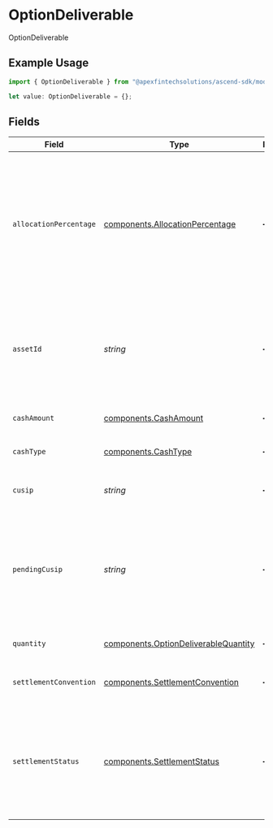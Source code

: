# OptionDeliverable

OptionDeliverable

## Example Usage

```typescript
import { OptionDeliverable } from "@apexfintechsolutions/ascend-sdk/models/components";

let value: OptionDeliverable = {};
```

## Fields

| Field                                                                                                                                                              | Type                                                                                                                                                               | Required                                                                                                                                                           | Description                                                                                                                                                        | Example                                                                                                                                                            |
| ------------------------------------------------------------------------------------------------------------------------------------------------------------------ | ------------------------------------------------------------------------------------------------------------------------------------------------------------------ | ------------------------------------------------------------------------------------------------------------------------------------------------------------------ | ------------------------------------------------------------------------------------------------------------------------------------------------------------------ | ------------------------------------------------------------------------------------------------------------------------------------------------------------------ |
| `allocationPercentage`                                                                                                                                             | [components.AllocationPercentage](../../models/components/allocationpercentage.md)                                                                                 | :heavy_minus_sign:                                                                                                                                                 | The percentage used to determine the proportion of the deliverable asset(s) or cash assigned to each option contract in a settlement or corporate action scenario. | {<br/>"value": "100"<br/>}                                                                                                                                         |
| `assetId`                                                                                                                                                          | *string*                                                                                                                                                           | :heavy_minus_sign:                                                                                                                                                 | The Ascend asset id associated with this deliverable, populated when we are able to find an asset with a matching cusip in the US                                  | 12345                                                                                                                                                              |
| `cashAmount`                                                                                                                                                       | [components.CashAmount](../../models/components/cashamount.md)                                                                                                     | :heavy_minus_sign:                                                                                                                                                 | The cash amount of the deliverable                                                                                                                                 | {<br/>"value": "0"<br/>}                                                                                                                                           |
| `cashType`                                                                                                                                                         | [components.CashType](../../models/components/cashtype.md)                                                                                                         | :heavy_minus_sign:                                                                                                                                                 | The cash type of the deliverable                                                                                                                                   | CASH_TYPE_UNSPECIFIED                                                                                                                                              |
| `cusip`                                                                                                                                                            | *string*                                                                                                                                                           | :heavy_minus_sign:                                                                                                                                                 | The cusip of the deliverable, if provided by OCC                                                                                                                   | 3.78331e+07                                                                                                                                                        |
| `pendingCusip`                                                                                                                                                     | *string*                                                                                                                                                           | :heavy_minus_sign:                                                                                                                                                 | When a deliverable is pending a NameChange or SymbolChange, the pending_cusip field may be populated with the new cusip                                            | 3.7833101e+07                                                                                                                                                      |
| `quantity`                                                                                                                                                         | [components.OptionDeliverableQuantity](../../models/components/optiondeliverablequantity.md)                                                                       | :heavy_minus_sign:                                                                                                                                                 | The quantity of the deliverable                                                                                                                                    | {<br/>"value": "100"<br/>}                                                                                                                                         |
| `settlementConvention`                                                                                                                                             | [components.SettlementConvention](../../models/components/settlementconvention.md)                                                                                 | :heavy_minus_sign:                                                                                                                                                 | Specifies the timeline for settling a transaction                                                                                                                  | T_PLUS_1                                                                                                                                                           |
| `settlementStatus`                                                                                                                                                 | [components.SettlementStatus](../../models/components/settlementstatus.md)                                                                                         | :heavy_minus_sign:                                                                                                                                                 | Indicates the current status of the settlement process for the deliverable asset(s) tied to an option, such as regular settlement or delayed.                      | REGULAR                                                                                                                                                            |
